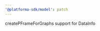 ```yaml
---
'@platforma-sdk/model': patch
---
```


createPFrameForGraphs support for DataInfo<TreeNodeAccessor>
